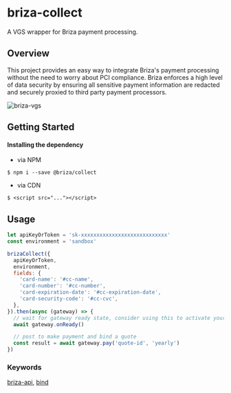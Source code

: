 # briza-collect

A VGS wrapper for Briza payment processing.

## Overview

This project provides an easy way to integrate Briza's payment processing without the need to worry about PCI compliance. Briza enforces a high level of data security by ensuring all sensitive payment information are redacted and securely proxied to third party payment processors.

![briza-vgs](https://user-images.githubusercontent.com/15334332/146257386-75b38782-9bde-404e-8f63-b0070e1cfb9d.gif)

## Getting Started

#### Installing the dependency

- via NPM

```shell
$ npm i --save @briza/collect
```

- via CDN

```shell
$ <script src="..."></script>
```

## Usage

```js
let apiKeyOrToken = 'sk-xxxxxxxxxxxxxxxxxxxxxxxxxxxx'
const environment = 'sandbox'

brizaCollect({
  apiKeyOrToken,
  environment,
  fields: {
    'card-name': '#cc-name',
    'card-number': '#cc-number',
    'card-expiration-date': '#cc-expiration-date',
    'card-security-code': '#cc-cvc',
  },
}).then(async (gateway) => {
  // wait for gateway ready state, consider using this to activate your submit button.
  await gateway.onReady()

  // post to make payment and bind a quote
  const result = await gateway.pay('quote-id', 'yearly')
})
```

### Keywords

[briza-api](https://briza-api.redoc.ly/), [bind](https://briza-api.redoc.ly/#operation/patchPolicyhttps://briza-api.redoc.ly/)
